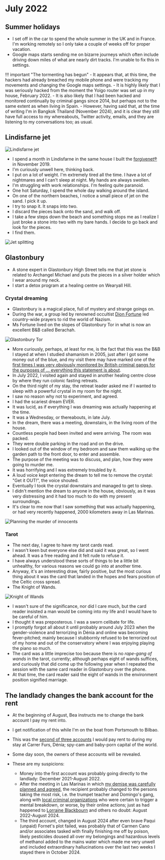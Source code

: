 # July 2022

<div id="google_translate_element"></div>
<script type="text/javascript" src="//translate.google.com/translate_a/element.js?cb=googleTranslateElementInit"></script>
<script type="text/javascript">
function googleTranslateElementInit() {
  new google.translate.TranslateElement({pageLanguage: 'en'}, 'google_translate_element');
}
</script>

## Summer holidays

- I set off in the car to spend the whole summer in the UK and in France. I'm working remotely so I only take a couple of weeks off for proper vacation.
- Google maps starts sending me on bizarre journeys which often include driving down miles of what are nearly dirt tracks. I'm unable to fix this in settings.

!!! important "The tormenting has begun"
    - It appears that, at this time, the hackers had already breached my mobile phone and were tracking my movements and changing the Google maps settings.
    - It is highly likely that I was seriously hacked from the moment the Yoigo router was set up in my house, February 2022.
    - It is also likely that I had been hacked and monitored continually by criminal gangs since 2014, but perhaps not to the same extent as when living in Spain.
    - However, having said that, at the time of writing I'm in Bangkok Thailand (November 2024), and it is clear they still have full access to my whereabouts, Twitter activity, emails, and they are listening to my conversations too; as usual.

## Lindisfarne jet

![Lindisfarne jet](../../content/images/jet.png)

- I spend a month in Lindisfarne in the same house I built the [forgivenet®](https://1frgvn.com/) in November 2019.
- I'm curiously unwell here, thinking back.
- I put on a lot of weight. I'm extremely tired all the time. I have a lot of nightmares and I can't sleep at night. My hands are always swollen.
- I'm struggling with work relationships. I'm feeling quite paranoid.
- One hot Saturday, I spend the whole day walking around the island. 
- On one of the northern beaches, I notice a small piece of jet on the sand. I pick it up.
- I try to snap it. It snaps into two.
- I discard the pieces back onto the sand, and walk off.
- I take a few steps down the beach and something stops me as I realize I just broke a stone into two with my bare hands. I decide to go back and look for the pieces.
- I find them.

![Jet splitting](../../content/images/jet-splitting.gif)

## Glastonbury

- A stone expert in Glastonbury High Street tells me that jet stone is related to Archangel Michael and puts the pieces in a silver holder which I wear around my neck.
- I start a detox program at a healing centre on Wearyall Hill.

### Crystal dreaming

- Glastonbury is a magical place, full of mystery and strange goings on.
- During the war, a group led by renowned occultist [Dion Fortune](https://catherineauman.com/dion-fortune/) led country-wide prayers to rid the world of Nazism.
- Ms Fortune lived on the slopes of Glastonbury Tor in what is now an excellent B&B called Berachah.

![Glastonbury Tor](../../content/images/glastonbury-tor.webp)

- More curiously, perhaps, at least for me, is the fact that this was the B&B I stayed at when I studied shamanism in 2005, just after I got some money out of the blue, and my visit there may have marked one of the [first times I was very obviously monitored by British criminal gangs for the purposes of ... everything this statement is about](../early-years/2005.md#warrior-in-the-heart). 
- In July 2022, I visited again and stayed in another healing centre close by where they run colonic fasting retreats.
- On the third night of my stay, the retreat leader asked me if I wanted to sleep with a powerful crystal in my room for the night.
- I saw no reason why not to experiment, and agreed.
- I had the scariest dream EVER.
- It was lucid, as if everything I was dreaming was actually happening at the time. 
- It was a Wednesday, or thereabouts, in late July.
- In the dream, there was a meeting, downstairs, in the living room of the house.
- Countless people had been invited and were arriving. The room was packed.
- They were double parking in the road and on the drive.
- I looked out of the window of my bedroom and saw them walking up the garden path to the front door, to enter and assemble.
- The purpose of the meeting was to discuss, and plan, how they were going to murder me.
- It was horrifying and I was extremely troubled by it.
- A loud voice kept entering the dream to tell me to remove the crystal: "Get it OUT!", the voice shouted.
- Eventually I took the crystal downstairs and managed to get to sleep.
- I didn't mention the dream to anyone in the house, obviously, as it was very distressing and it had too much to do with my present surroundings.
- It's clear to me now that I saw something that was actually happening, or had very recently happened, 2000 kilometers away in Las Marinas.

![Planning the murder of innocents](../../content/images/planning-the-murder-of-innocents.png)

### Tarot

- The next day, I agree to have my tarot cards read.
- I wasn't keen but everyone else did and said it was great, so I went ahead. It was a free reading and it felt rude to refuse it.
- I have always understood these sorts of things to be a little bit unhealthy, for various reasons we could go into at another time.
- Anyway, it's an interesting draw, fairly positive, but the most curious thing about it was the card that landed in the hopes and fears position of the Celtic cross spread.
- The Knight of Wands.

![Knight of Wands](../../content/images/night-of-wands.jpg)

- I wasn't sure of the significance, nor did I care much, but the card reader insisted a man would be coming into my life and I would have to be careful of him.
- I thought it was preposterous. I was a sworn celibate for life.
- I promptly forgot all about it until probably around July 2023 when the gender-violence and terrorizing in Dénia and online was becoming fever-pitched; mainly because I stubbornly refused to be terrorized out of my home and out of the conservatory where I was enjoying playing the piano so much.
- The card was a little imprecise too because there is no *rape-gang of wands* in the tarot, currently; although perhaps eight of wands suffices, and curiously that did come up the following year when I repeated the session with the same card reader in Glastonbury over the phone.
- At that time, the card reader said the eight of wands in the environment position signified marriage.

## The landlady changes the bank account for the rent

- At the beginning of August, Bea instructs me to change the bank account I pay my rent into.
- I get notification of this while I'm on the boat from Portsmouth to Bilbao.
- This was the [second of three accounts](../2021/december.md#too-good-to-be-true-on-the-8th-december) I would pay rent to during my stay at Carrer Furs, Dénia; spy-cam and baby-porn capital of the world.
- Some day soon, the owners of these accounts will be revealed. 
- These are my suspicions:
    
    - Money into the first account was probably going directly to the landlady: December 2021-August 2022.
    - After the meeting in Las Marinas in which [my demise was carefully planned and agreed](#crystal-dreaming), the recipient probably changed to the persons taking the most risk, i.e. the trumpet teacher and Domingo's gang, along with [local criminal organizations](../early-years/2007.md#hazel-smith) who were certain to trigger a mental breakdown, or worse, by their online actions; just as had happened to [Lorraine Blackbourn](../2021/july.md#elaine-black) and others no doubt: August 2022-August 2024.
    - The third account, changed in August 2024 after even brave Paqui (unpaid) Fornet's plot failed, was probably that of Carmen Cano and/or associates tasked with finally finishing me off by poison, likely pesticides doused all over my belongings and hazardous levels of methanol added to the mains water which made me very unwell and included extraordinary hallucinations over the last two weeks I stayed there in October 2024.
